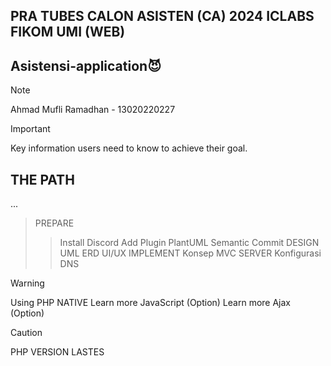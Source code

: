## PRA TUBES CALON ASISTEN (CA) 2024 ICLABS FIKOM UMI (WEB)

## Asistensi-application:smiling_imp:
> [!NOTE]
> Ahmad Mufli Ramadhan - 13020220227


> [!IMPORTANT]
> Key information users need to know to achieve their goal.

## THE PATH
...
> PREPARE
>> Install Discord
>> Add Plugin PlantUML
>> Semantic Commit
> DESIGN
>> UML
>> ERD
>> UI/UX
> IMPLEMENT
>> Konsep MVC
> SERVER
>> Konfigurasi 
>> DNS

> [!WARNING]
> Using PHP NATIVE
> Learn more JavaScript (Option)
> Learn more Ajax (Option)



> [!CAUTION]
> PHP VERSION LASTES
